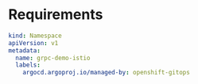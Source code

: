# Requirements

```yaml
kind: Namespace
apiVersion: v1
metadata:
  name: grpc-demo-istio
  labels:
    argocd.argoproj.io/managed-by: openshift-gitops
```